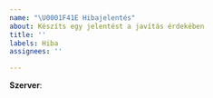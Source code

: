 ```yaml
---
name: "\U0001F41E Hibajelentés"
about: Készíts egy jelentést a javítás érdekében
title: ''
labels: Hiba
assignees: ''

---
```


<!--- Kritikus (nem publikus) hibák jelentése: https://www.oldcrafters.net/kapcsolat/ -->

<!-- Melyik szerveren van a hiba? pl.: Survival -->
**Szerver**:

<!-- Ez alá a sor alá írd le részletesen a hibát. Térj ki arra is, hogyan tudjuk azt reprodukálni. -->
